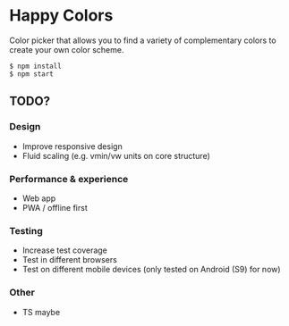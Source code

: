 # Happy Colors

Color picker that allows you to find a variety of complementary colors to create your own color scheme.

```
$ npm install
$ npm start
```

## TODO?

### Design
- Improve responsive design
- Fluid scaling (e.g. vmin/vw units on core structure)

### Performance & experience
- Web app
- PWA / offline first

### Testing
- Increase test coverage
- Test in different browsers
- Test on different mobile devices (only tested on Android (S9) for now)

### Other
- TS maybe
